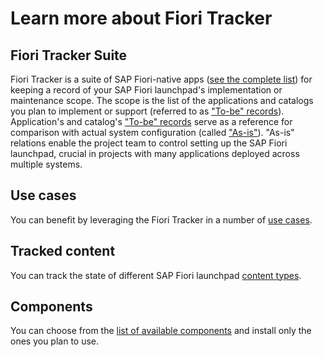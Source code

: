 # Learn more about Fiori Tracker

## Fiori Tracker Suite

Fiori Tracker is a suite of SAP Fiori-native apps ([see the complete list](comp-main.md)) for keeping a record of your SAP Fiori launchpad's implementation or maintenance scope. The scope is the list of the applications and catalogs you plan to implement or support (referred to as ["To-be" records](to-be.md)). Application's and catalog's ["To-be" records](to-be.md) serve as a reference for comparison with actual system configuration (called ["As-is"](as-is.md)). "As-is" relations enable the project team to control setting up the SAP Fiori launchpad, crucial in projects with many applications deployed across multiple systems.


## Use cases

You can benefit by leveraging the Fiori Tracker in a number of [use cases](usecases.md).

## Tracked content

You can track the state of different SAP Fiori launchpad [content types](tracked.md).

## Components

You can choose from the [list of available components](comp-main.md) and install only the ones you plan to use.